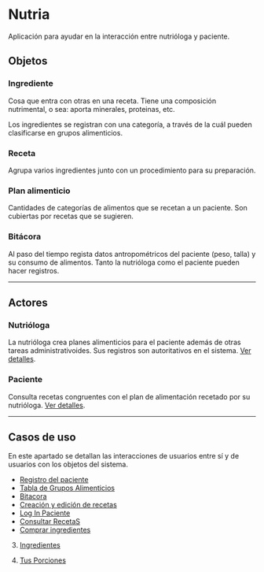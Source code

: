 # Nutria

Aplicación para ayudar en la interacción entre nutrióloga y paciente.


## Objetos

### Ingrediente

Cosa que entra con otras en una receta. Tiene una composición
nutrimental, o sea: aporta minerales, proteinas, etc.

Los ingredientes se registran con una categoría, a través de la cuál
pueden clasificarse en grupos alimenticios.


### Receta

Agrupa varios ingredientes junto con un procedimiento para su
preparación.

### Plan alimenticio

Cantidades de categorías de alimentos que se recetan a un paciente.
Son cubiertas por recetas que se sugieren.


### Bitácora

Al paso del tiempo regista datos antropométricos del paciente (peso,
talla) y su consumo de alimentos. Tanto la nutrióloga como el paciente
pueden hacer registros.

------------------------------

## Actores


### Nutrióloga

La nutrióloga crea planes alimenticios para el paciente además de
otras tareas administrativoides. Sus registros son autoritativos en el
sistema. [Ver detalles](nutriologa.md).


### Paciente

Consulta recetas congruentes con el plan de alimentación recetado por
su nutrióloga. [Ver detalles](paciente.md).


------------------------------


## Casos de uso


En este apartado se detallan las interacciones de usuarios entre sí y
de usuarios con los objetos del sistema.

 - [Registro del paciente](RegistroPac.md)
 - [Tabla de Grupos Alimenticios](Tabla%20de%20Grupos%20Alimenticios.md)
 - [Bitacora](Bitacora.md)
 - [Creación y edición de recetas](CrearEditarRecetas.md)
 - [Log In Paciente](LOGIN%20DE%20PACIENTE.md)
 - [Consultar RecetaS](Consultar%20Recetas.md)
 - [Comprar ingredientes](Lista%20de%20compras.md)

3. [Ingredientes](Ingredientes.md)

4. [Tus Porciones](Plan.md)

